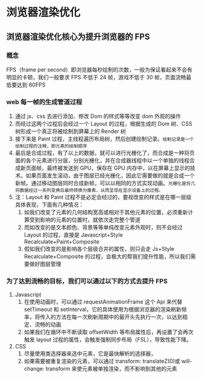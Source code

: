 # 浏览器渲染优化

## 浏览器渲染优化核心为提升浏览器的 FPS

### 概念

FPS（frame per second）即浏览器每秒绘制的次数，一般为保证看起来不会有明显的卡顿，我们一般要求 FPS 不低于 24 帧，游戏不低于 30 帧，页面流畅最低要达到 60FPS

### web 每一帧的生成管道过程

1. 通过 js、css 去进行添加、修改 Dom 的样式等等改变 dom 外观的操作
2. 而经过这两个过程后会经过一个 Layout 的过程，根据生成的 Dom 树、CSS 树形成一个真正将被绘制到屏幕上的 Render 树
3. 接下来是 Paint 过程，主线程遍历布局树，然后创建绘制记录。`绘制记录是一个绘制过程的注释，即元素的绘制顺序`
4. 最后是合成过程，有了以上的数据，就可以进行光栅化了，而合成是一种将页面的各个元素进行分层，分别光栅化，并在合成器线程中以一个单独的线程合成新页面帧，最终被发送到 GPU，保存在 GPU 内存中，以在屏幕上显示的技术。如果页面发生滚动，由于图层已经光栅化，因此它需要做的就是合成一个新帧。通过移动图层同时合成新帧，可以以相同的方式实现动画。`光栅化是将几何数据经过一系列变换后最终转换为像素，从而呈现在显示设备上的过程。`
5. 注：Layout 和 Paint 过程不是必定会经过的，要视改变的样式是在哪一层级具体表现，下面有几种情况：
   1. 如我们改变了元素的几何结构宽高或相对于其他元素的位置，必须重新计算受到影响的元素的位置时，就依次走完整个管道
   2. 而如改变的是文本颜色、背景等等单纯改变元素外观时，则不会经过 Layout 的过程，直接是 Javascript+Style Recalculate+Paint+Composite
   3. 假如我们改变的是影响各个层级合并的属性，则只会走 Js+Style Recalculate+Composite 的过程，会极大的帮我们提升性能，所以我们需要做好图层管理

### 为了达到流畅的目标，我们可以通过以下的方式去提升 FPS

1. Javascript
   1. 在使用动画时，可以通过 requestAnimationFrame 这个 Api 来代替 setTimeout 和 setInterval，它的具体使用为根据浏览器的渲染刷新频率，将传入的方法在每一次刷新周期中的最开头先执行一次，以达到稳定、流畅的动画
   2. 如果我们在循环中不断读取 offsetWidth 等布局属性后，再设置了会再次触发 layout 过程的属性，会触发强制同步布局（FSL），导致性能下降。
2. CSS
   1. 尽量使用类选择器来选中元素，它是最快解析的选择器，
   2. 如果需要被重复渲染的元素，可以通过 transform: translateZ(0)或 will-change: transform 来使元素被单独渲染，而不影响到其他的元素
